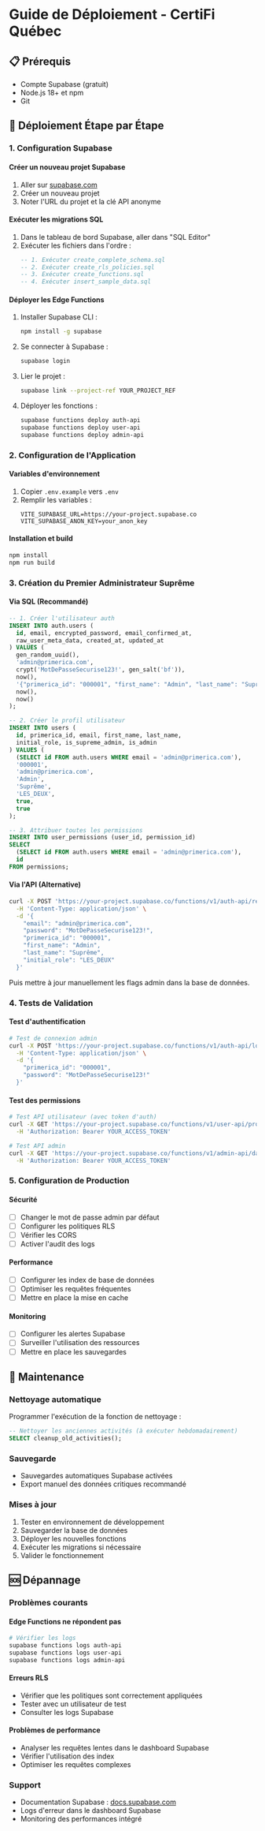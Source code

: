 # Guide de Déploiement - CertiFi Québec

## 📋 Prérequis

- Compte Supabase (gratuit)
- Node.js 18+ et npm
- Git

## 🚀 Déploiement Étape par Étape

### 1. Configuration Supabase

#### Créer un nouveau projet Supabase
1. Aller sur [supabase.com](https://supabase.com)
2. Créer un nouveau projet
3. Noter l'URL du projet et la clé API anonyme

#### Exécuter les migrations SQL
1. Dans le tableau de bord Supabase, aller dans "SQL Editor"
2. Exécuter les fichiers dans l'ordre :
   ```sql
   -- 1. Exécuter create_complete_schema.sql
   -- 2. Exécuter create_rls_policies.sql  
   -- 3. Exécuter create_functions.sql
   -- 4. Exécuter insert_sample_data.sql
   ```

#### Déployer les Edge Functions
1. Installer Supabase CLI :
   ```bash
   npm install -g supabase
   ```

2. Se connecter à Supabase :
   ```bash
   supabase login
   ```

3. Lier le projet :
   ```bash
   supabase link --project-ref YOUR_PROJECT_REF
   ```

4. Déployer les fonctions :
   ```bash
   supabase functions deploy auth-api
   supabase functions deploy user-api  
   supabase functions deploy admin-api
   ```

### 2. Configuration de l'Application

#### Variables d'environnement
1. Copier `.env.example` vers `.env`
2. Remplir les variables :
   ```env
   VITE_SUPABASE_URL=https://your-project.supabase.co
   VITE_SUPABASE_ANON_KEY=your_anon_key
   ```

#### Installation et build
```bash
npm install
npm run build
```

### 3. Création du Premier Administrateur Suprême

#### Via SQL (Recommandé)
```sql
-- 1. Créer l'utilisateur auth
INSERT INTO auth.users (
  id, email, encrypted_password, email_confirmed_at, 
  raw_user_meta_data, created_at, updated_at
) VALUES (
  gen_random_uuid(),
  'admin@primerica.com',
  crypt('MotDePasseSecurise123!', gen_salt('bf')),
  now(),
  '{"primerica_id": "000001", "first_name": "Admin", "last_name": "Suprême", "initial_role": "LES_DEUX"}',
  now(),
  now()
);

-- 2. Créer le profil utilisateur
INSERT INTO users (
  id, primerica_id, email, first_name, last_name, 
  initial_role, is_supreme_admin, is_admin
) VALUES (
  (SELECT id FROM auth.users WHERE email = 'admin@primerica.com'),
  '000001',
  'admin@primerica.com', 
  'Admin',
  'Suprême',
  'LES_DEUX',
  true,
  true
);

-- 3. Attribuer toutes les permissions
INSERT INTO user_permissions (user_id, permission_id)
SELECT 
  (SELECT id FROM auth.users WHERE email = 'admin@primerica.com'),
  id 
FROM permissions;
```

#### Via l'API (Alternative)
```bash
curl -X POST 'https://your-project.supabase.co/functions/v1/auth-api/register' \
  -H 'Content-Type: application/json' \
  -d '{
    "email": "admin@primerica.com",
    "password": "MotDePasseSecurise123!",
    "primerica_id": "000001",
    "first_name": "Admin",
    "last_name": "Suprême", 
    "initial_role": "LES_DEUX"
  }'
```

Puis mettre à jour manuellement les flags admin dans la base de données.

### 4. Tests de Validation

#### Test d'authentification
```bash
# Test de connexion admin
curl -X POST 'https://your-project.supabase.co/functions/v1/auth-api/login' \
  -H 'Content-Type: application/json' \
  -d '{
    "primerica_id": "000001",
    "password": "MotDePasseSecurise123!"
  }'
```

#### Test des permissions
```bash
# Test API utilisateur (avec token d'auth)
curl -X GET 'https://your-project.supabase.co/functions/v1/user-api/profile' \
  -H 'Authorization: Bearer YOUR_ACCESS_TOKEN'

# Test API admin
curl -X GET 'https://your-project.supabase.co/functions/v1/admin-api/dashboard-stats' \
  -H 'Authorization: Bearer YOUR_ACCESS_TOKEN'
```

### 5. Configuration de Production

#### Sécurité
- [ ] Changer le mot de passe admin par défaut
- [ ] Configurer les politiques RLS
- [ ] Vérifier les CORS
- [ ] Activer l'audit des logs

#### Performance
- [ ] Configurer les index de base de données
- [ ] Optimiser les requêtes fréquentes
- [ ] Mettre en place la mise en cache

#### Monitoring
- [ ] Configurer les alertes Supabase
- [ ] Surveiller l'utilisation des ressources
- [ ] Mettre en place les sauvegardes

## 🔧 Maintenance

### Nettoyage automatique
Programmer l'exécution de la fonction de nettoyage :
```sql
-- Nettoyer les anciennes activités (à exécuter hebdomadairement)
SELECT cleanup_old_activities();
```

### Sauvegarde
- Sauvegardes automatiques Supabase activées
- Export manuel des données critiques recommandé

### Mises à jour
1. Tester en environnement de développement
2. Sauvegarder la base de données
3. Déployer les nouvelles fonctions
4. Exécuter les migrations si nécessaire
5. Valider le fonctionnement

## 🆘 Dépannage

### Problèmes courants

#### Edge Functions ne répondent pas
```bash
# Vérifier les logs
supabase functions logs auth-api
supabase functions logs user-api
supabase functions logs admin-api
```

#### Erreurs RLS
- Vérifier que les politiques sont correctement appliquées
- Tester avec un utilisateur de test
- Consulter les logs Supabase

#### Problèmes de performance
- Analyser les requêtes lentes dans le dashboard Supabase
- Vérifier l'utilisation des index
- Optimiser les requêtes complexes

### Support
- Documentation Supabase : [docs.supabase.com](https://docs.supabase.com)
- Logs d'erreur dans le dashboard Supabase
- Monitoring des performances intégré